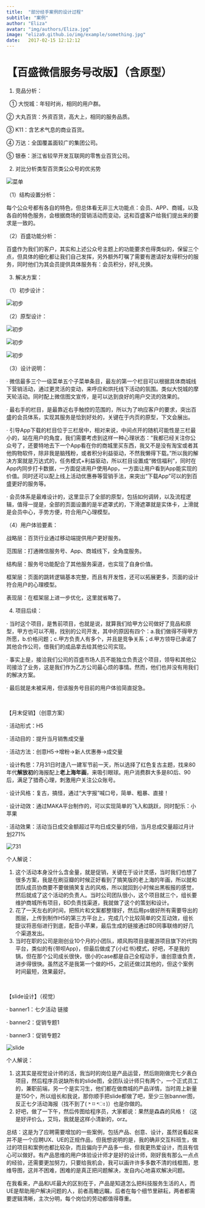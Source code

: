 ```yaml
---
title:  "部分经手案例的设计过程"
subtitle: "案例"
author: "Eliza"
avatar: "img/authors/Eliza.jpg"
image: "eliza9.github.io/img/example/something.jpg"
date:   2017-02-15 12:12:12
---
```



# 【百盛微信服务号改版】（含原型）


1. 竞品分析：

   ① 大悦城：年轻时尚，相同的用户群。

   ② 大丸百货：外资百货，高大上，相同的服务品质。

   ③ K11：含艺术气息的商业百货。

   ④ 万达：全国覆盖面较广的集团公司。

   ⑤ 银泰：浙江省较早开发互联网的零售业百货公司。


2. 对比分析类型百货类公众号的优劣势

![菜单](eliza9.github.io/img/example/竞品分析副本.jpg)

   
（1）结构设置分析：

每个公众号都有各自的特色，但总体看无非三大功能点：会员、APP、商城，以及各自的特色服务，会根据商场的营销活动而变动，这和百盛客户给我们提出来的要求是一致的。


（2）百盛功能分析：

百盛作为我们的客户，其实和上述公众号主题上的功能要求也得类似的，保留三个点，但具体的细化都让我们自己发挥，另外额外叮嘱了需要有邀请好友得积分的服务，同时他们为其会员提供具体服务有：会员积分，好礼兑换。


3. 解决方案：

（1）初步设计：

![初步](http://imglf1.nosdn.127.net/img/cWYrcXlOUGdFai82aWVaVlo2dlFkWnA0WXE5NGtPSTZHZDF2dmtzczk3Z1ZWYnl1MWxiS2h3PT0.png?imageView&thumbnail=1680x0&quality=96&stripmeta=0&type=jpg)

（2）原型设计：

![初步](http://imglf0.nosdn.127.net/img/cWYrcXlOUGdFai82aWVaVlo2dlFkZElsNFJWTnZtZ1IrMkFyUjhucTkwdTVqb0RYbVkyb0FBPT0.png?imageView&thumbnail=2000y1436&type=jpg&quality=96&stripmeta=0&type=jpg)

![初步](http://imglf.nosdn.127.net/img/cWYrcXlOUGdFai82aWVaVlo2dlFkZS9lNUpDZTBtenNPZnR2WFFwci80K0xxL0NCWUNTTEhBPT0.png?imageView&thumbnail=2000y1599&type=jpg&quality=96&stripmeta=0&type=jpg)

![初步](http://imglf.nosdn.127.net/img/cWYrcXlOUGdFai82aWVaVlo2dlFkYTVsbnhROXF5aTR1bmZ3NWRJNzlUUmttZVcvZGkwVVFnPT0.png?imageView&thumbnail=2000y1919&type=jpg&quality=96&stripmeta=0&type=jpg)

（3）设计说明：

 · 微信最多三个一级菜单五个子菜单条目，最左的第一个栏目可以根据具体商城线下营销活动，通过更灵活的变动，来呼应和烘托线下活动的氛围。类似大悦城的摩天轮活动。同时配上微信图文宣传，是可以达到良好的用户交流的效果的。
 
 · 最右手的栏目，是最靠近右手触控的范围的，所以为了响应客户的要求，突出百盛的会员体系，实现其服务是恰到好处的，关键在于内页的原型，下文会展出。
 
 · 引导App下载的栏目位于三栏居中，相对来说，中间点开的随机可能性是三栏最小的，站在用户的角度，我们需要考虑到这样一种心理状态：“我都已经关注你公众号了，还要特地去下一个App看在你的商城里买东西，我又不是没有淘宝或者其他购物软件，除非我是脑残粉，或者积分利益驱动，不然我懒得下载。”所以我的解决方案就是万达式的，任务模式+利益驱动，所以栏目设置成“微信福利”，同时在App内同步打卡数据，一方面促进用户使用App，一方面让用户看到App能实现的价值。同时还可以配上线上活动优惠券等营销手法，来突出“下载App”可以的到百盛更好的服务等。
 
 · 会员体系是最难设计的，这里显示了全部的原型，包括如何调转，以及流程逻辑，值得一提是，全部的页面设置的是半遮罩式的，下滑遮罩就是实体卡，上滑就是会员中心，手势方便，符合用户心理模型。
 
 （4）用户体验要素：
 
战略层：百货行业通过移动端提供用户更好服务。

范围层：打通微信服务号、App、商城线下，全角度服务。

结构层：服务号功能配合了其他服务渠道，也实现了自身价值。

框架层：页面的跳转逻辑基本完整，而且有开发性，还可以拓展更多，页面的设计符合用户的心理模型。

表现层：在框架层上进一步优化，这里就省略了。


4. 项目后续：

· 当时这个项目，是售前项目，也就是说，就算我们给甲方公司做好了竞品和原型，甲方也可以不用，找别的公司开发，其中的原因有四个：a.我们做得不得甲方所愿，b.价格问题；c.甲方负责人有多个，并且是竞争关系；d.甲方领导已承诺了其他合作公司，借我们的成品拿去给其他公司实现。

· 事实上是，接洽我们公司的百盛市场人员不能独立负责这个项目，领导和其他公司接洽了业务，这是我们作为乙方公司最心烦的事情。然而，他们也并没有用我们的解决方案。

· 最后就是未被采用，但该服务号目前的用户体验简直捉急。


<br>

【月末促销】（创意方案）

· 活动形式：H5

· 活动目的：提升当月销售成交量

· 活动方法：创意H5→增粉→新人优惠券→成交量

· 设计构思：7月31日时逢八一建军节前一天，所以选择了红色复古主题，找来80年代**解放初**的海报配上**老上海年画**，来吸引眼球。用户消费群大多是80后、90后，满足了猎奇心理，刺激用户关注公众账号。

· 设计风格：复古，搞怪，通过“大字报”喊口号，简单、粗暴、直接！

· 设计动效：通过MAKA平台制作的，可以实现简单的飞入和跳跃，同时配乐：小苹果

· 活动效果：活动当日成交金额超过平均日成交量的5倍，当月总成交量超过月计划271%

![731](eliza9.github.io/img/example/顺风购731.png)

个人解说：

1. 这个活动本身没什么含金量，就是促销，关键在于设计灵感，当时我们也想了很多方案，我是在刷豆瓣的时候正好看到了搞笑版的老上海的年画，所以就和团队成员协商要不要做搞笑复古的风格，所以就回到小时候出黑板报的感觉，然后就成了这个活动的负责人。当时公司团队很小，这个项目就三个，组长要维护商城所有项目，BD负责找渠道，我就做了这个的策划和设计。
2. 花了一天左右的时间，把照片和文案都整理好，然后用ps做好所有需要导出的图层，上传到制作H5的第三方平台上，完成几个比较简单的交互动效，组长提议将恶俗进行到底，配音小苹果，最后生成的链接通过BD同事联络的好几个渠道发出。
3. 当时在职的公司是刚创业10个月的小团队，顺风购项目是暖游项目旗下的代购平台，类似的有{带呗App}，但最后做成了{小红书}模式，好吧，不是我的锅，但在那个公司成长很快，很小的case都是自己全程动手，谁创意谁负责，进步得很快。虽然这不是我第一个做的H5，之前还做过其他的，但这个案例时间最短，效果最好。

<br>

【slide设计】（视觉）

· banner1：七夕活动 链接

· banner2：促销专题1

· banner3：促销专题2

![slide](eliza9.github.io/img/example/商城的silde设计稿.png)

个人解说：

1. 这其实是视觉设计师的活，我当时的岗位是产品运营，然后刚刚做完七夕表白项目，然后程序员说缺所有的slide图，全团队设计师只有两个，一个正式员工的，兼职前端，另一个是实习生，他们都在做商城的产品详情，当时周上新量是150个，所以组长和我说，那你顺手把slide都做了吧，至少三张banner图，反正七夕活动海报（找不到了( ˃ ⌑ ˂ഃ )）也是你做的。
2. 好吧，做了一下午，然后传图给程序员，大家都说：果然是森森的风格！（这是好评价么，艾玛，我就是这样小清新的，orz。





总结：这是为了应聘需要增加的一些案例，包括产品、创意、设计，虽然说看起来并不是一个应聘UX、UE的正规作品，但我想说明的是，我的确非交互科班生，做过的项目和案例也都比较杂，而且偏向于产品多一些，但我更热爱设计，而且有信心可以做好。有产品思维的用户体验设计师才是好的设计师，刚好我有那么一点点的经验，还需要更加努力，只要给我机会，我可以画许许多多数不清的线框图，思维导图，这并不困难，困难的是真正把问题解决，发自内心地喜欢解决问题。

在我看来，产品和UE最大的区别在于，产品是知道怎么把科技服务生活的人，而UE是帮助用户解决问题的人，前者高瞻远瞩，后者在每个细节里耕耘，两者都需要逻辑清晰，主次分明，每个岗位的劳动都值得尊重。

